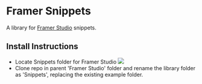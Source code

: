 Framer Snippets
===============

A library for [Framer Studio](http://framerjs.com) snippets.

## Install Instructions
- Locate Snippets folder for Framer Studio
![](https://cloudup.com/cbf_gChBZdt+)
- Clone repo in parent 'Framer Studio' folder and rename the library folder as 'Snippets', replacing the existing example folder.
